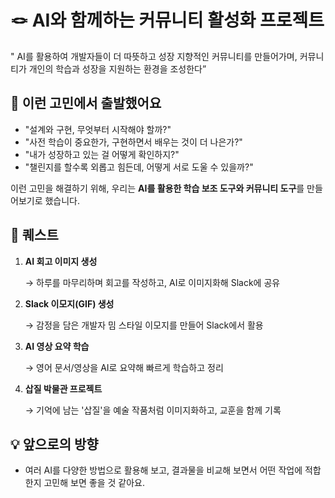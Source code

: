 # 🪢 AI와 함께하는 커뮤니티 활성화 프로젝트

" AI를 활용하여 개발자들이 더 따뜻하고 성장 지향적인 커뮤니티를 만들어가며, 커뮤니티가 개인의 학습과 성장을 지원하는 환경을 조성한다”

## 🧐 이런 고민에서 출발했어요

- "설계와 구현, 무엇부터 시작해야 할까?"
- "사전 학습이 중요한가, 구현하면서 배우는 것이 더 나은가?"
- "내가 성장하고 있는 걸 어떻게 확인하지?"
- "챌린지를 할수록 외롭고 힘든데, 어떻게 서로 도울 수 있을까?"

이런 고민을 해결하기 위해, 우리는 **AI를 활용한 학습 보조 도구와 커뮤니티 도구**를 만들어보기로 했습니다.

## 🎯 퀘스트

1. **AI 회고 이미지 생성**
    
    → 하루를 마무리하며 회고를 작성하고, AI로 이미지화해 Slack에 공유
    
2. **Slack 이모지(GIF) 생성**
    
    → 감정을 담은 개발자 밈 스타일 이모지를 만들어 Slack에서 활용
    
3. **AI 영상 요약 학습**
    
    → 영어 문서/영상을 AI로 요약해 빠르게 학습하고 정리
    
4. **삽질 박물관 프로젝트**
    
    → 기억에 남는 '삽질'을 예술 작품처럼 이미지화하고, 교훈을 함께 기록
    

## 💡 앞으로의 방향

- 여러 AI를 다양한 방법으로 활용해 보고, 결과물을 비교해 보면서 어떤 작업에 적합한지 고민해 보면 좋을 것 같아요.
